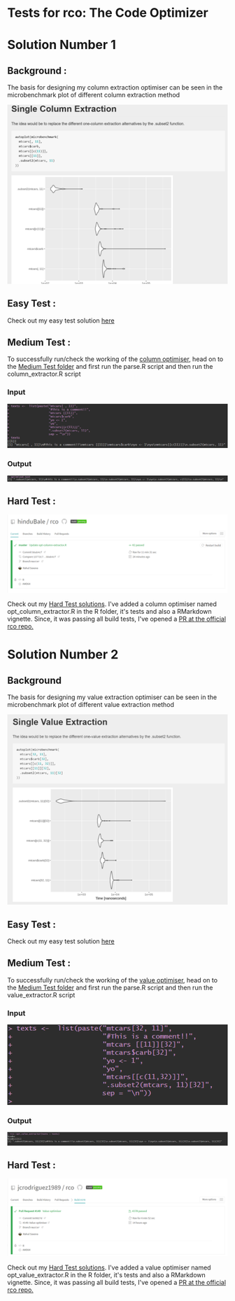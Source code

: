 # Tests for rco: The Code Optimizer

# Solution Number 1

## Background :

The basis for designing my column extraction optimiser can be seen in the microbenchmark plot of different column extraction method

![microbenchmarking different methods](https://github.com/hinduBale/TextAnalysisBasics/blob/master/basis.PNG)

## Easy Test :

Check out my easy test solution [here](https://hindubale.github.io/rco_test/easy_test)

## Medium Test :

To successfully run/check the working of the [column optimiser](https://rpubs.com/IACCancu/462502), head on to the [Medium Test folder](https://github.com/hinduBale/rco_test/tree/master/Medium%20Test) and
first run the parse.R script and then run the column_extractor.R script

### Input

![Input](https://github.com/hinduBale/rco_test/blob/master/Medium%20Test/input.PNG)

### Output


![Output](https://github.com/hinduBale/rco_test/blob/master/Medium%20Test/output.PNG)

## Hard Test :
 
 ![Travis Build Successful Snippet](https://github.com/hinduBale/rco_test/blob/master/Hard_Test/travis.PNG)
 
 Check out my [Hard Test solutions](https://github.com/hinduBale/rco). I've added a column optimiser named opt_column_extractor.R in the R folder, it's tests and also a RMarkdown vignette. Since, it was passing all build tests, I've opened a [PR at the official rco repo.](https://github.com/jcrodriguez1989/rco/pull/147)



# Solution Number 2

## Background

The basis for designing my value extraction optimiser can be seen in the microbenchmark plot of different value extraction method 

![Microbenchmarking of different value extraction methods](https://github.com/hinduBale/rco_test/blob/master/Capture.PNG)


## Easy Test :

Check out my easy test solution [here](https://hindubale.github.io/rco_test/easy_test)

## Medium Test :

To successfully run/check the working of the [value  optimiser](https://rpubs.com/IACCancu/462501), head on to the [Medium Test folder](https://github.com/hinduBale/rco_test/tree/master/Medium%20Test%20-%202) and
first run the parse.R script and then run the value_extractor.R script

### Input

![Input](https://github.com/hinduBale/rco_test/blob/master/Medium%20Test%20-%202/input.PNG)

### Output


![Output](https://github.com/hinduBale/rco_test/blob/master/Medium%20Test%20-%202/output.PNG)

## Hard Test :
 
 ![Travis Build Successful Snippet](https://github.com/hinduBale/rco_test/blob/master/Hard_Test%20-%202/output.PNG)
 
 Check out my [Hard Test solutions](https://github.com/hinduBale/rco/tree/value_optimiser). I've added a value optimiser named opt_value_extractor.R in the R folder, it's tests and also a RMarkdown vignette. Since, it was passing all build tests, I've opened a [PR at the official rco repo.](https://github.com/jcrodriguez1989/rco/pull/149)
